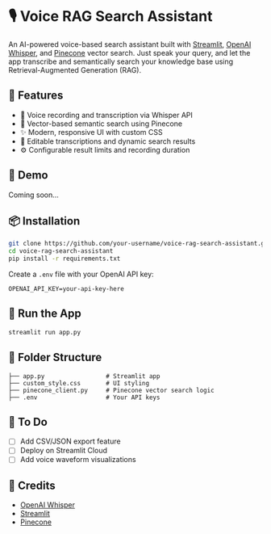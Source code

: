 # 🎙️ Voice RAG Search Assistant

An AI-powered voice-based search assistant built with [Streamlit](https://streamlit.io/), [OpenAI Whisper](https://openai.com/research/whisper), and [Pinecone](https://www.pinecone.io/) vector search. Just speak your query, and let the app transcribe and semantically search your knowledge base using Retrieval-Augmented Generation (RAG).

## 🔧 Features

- 🎤 Voice recording and transcription via Whisper API
- 🧠 Vector-based semantic search using Pinecone
- ✨ Modern, responsive UI with custom CSS
- 📄 Editable transcriptions and dynamic search results
- ⚙️ Configurable result limits and recording duration

## 🚀 Demo
Coming soon...

## 📦 Installation

```bash
git clone https://github.com/your-username/voice-rag-search-assistant.git
cd voice-rag-search-assistant
pip install -r requirements.txt
```

Create a `.env` file with your OpenAI API key:
```
OPENAI_API_KEY=your-api-key-here
```

## 🧪 Run the App

```bash
streamlit run app.py
```

## 📁 Folder Structure

```
├── app.py                 # Streamlit app
├── custom_style.css       # UI styling
├── pinecone_client.py     # Pinecone vector search logic
├── .env                   # Your API keys
```

## 📌 To Do
- [ ] Add CSV/JSON export feature
- [ ] Deploy on Streamlit Cloud
- [ ] Add voice waveform visualizations

## 🙌 Credits

- [OpenAI Whisper](https://openai.com/research/whisper)
- [Streamlit](https://streamlit.io/)
- [Pinecone](https://www.pinecone.io/)
